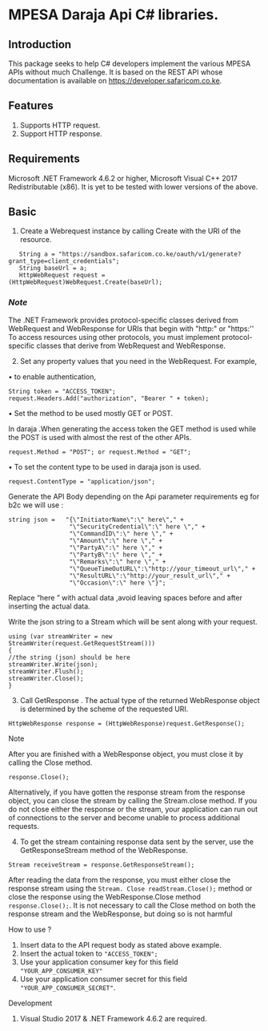 # MPESA Daraja Api C# libraries.

## Introduction
This package seeks to help C# developers implement the various MPESA APIs without much Challenge. It is based on the REST API whose documentation is available on https://developer.safaricom.co.ke.

## Features
1.	Supports HTTP request.
2.	Support HTTP response.

## Requirements
Microsoft .NET Framework 4.6.2 or higher, Microsoft Visual C++ 2017 Redistributable (x86). It is yet to be tested with lower versions of the above.

## Basic
1.	Create a Webrequest instance by calling Create with the URI of the resource.
```
   String a = "https://sandbox.safaricom.co.ke/oauth/v1/generate?grant_type=client_credentials";
   String baseUrl = a;
   HttpWebRequest request = (HttpWebRequest)WebRequest.Create(baseUrl);
```


### *Note*
The .NET Framework provides protocol-specific classes derived from WebRequest and WebResponse for URIs that begin with "http:" or "https:'' To access resources using other protocols, you must implement protocol-specific classes that derive from WebRequest and WebResponse. 

2.	Set any property values that you need in the WebRequest. For example,

•	to enable authentication, 
```      
String token = "ACCESS_TOKEN";
request.Headers.Add("authorization", "Bearer " + token);
```	            

•	Set the method to be used mostly GET or POST.

In daraja .When generating the access token the GET method is used while the POST is   used with almost the rest of the other APIs. 
```
request.Method = "POST"; or request.Method = "GET";
```

•	To set the content type to be used in daraja json is used. 
```
request.ContentType = "application/json";
```
Generate the API Body depending on the Api parameter requirements eg for b2c we will use :
```
string json =   "{\"InitiatorName\":\" here\"," +
                 "\"SecurityCredential\":\" here \"," +
                 "\"CommandID\":\" here \"," +
                 "\"Amount\":\" here \"," +
                 "\"PartyA\":\" here \"," +
                 "\"PartyB\":\" here \"," +
                 "\"Remarks\":\" here \"," +
                 "\"QueueTimeOutURL\":\"http://your_timeout_url\"," +
                 "\"ResultURL\":\"http://your_result_url\"," +
                 "\"Occasion\":\" here \"}";
 ```

Replace “here ” with actual data ,avoid leaving spaces before and after inserting the actual data.

Write the json string to a Stream which will be sent along with your request.

```
using (var streamWriter = new StreamWriter(request.GetRequestStream()))
{
//the string (json) should be here
streamWriter.Write(json);
streamWriter.Flush();
streamWriter.Close();
}
```
3.	Call GetResponse . The actual type of the returned WebResponse object is determined by the scheme of the requested URI.
```
HttpWebResponse response = (HttpWebResponse)request.GetResponse();
```
Note

After you are finished with a WebResponse object, you must close it by calling the Close method. 
```
response.Close();
```

Alternatively, if you have gotten the response stream from the response object, you can close the stream by calling the Stream.close method. If you do not close either the response or the stream, your application can run out of connections to the server and become unable to process additional requests.


4.	To get the stream containing response data sent by the server, use the GetResponseStream method of the WebResponse.
```
Stream receiveStream = response.GetResponseStream();
```
After reading the data from the response, you must either close the response stream using the ```Stream. Close readStream.Close();``` method or close the response using the WebResponse.Close method ```response.Close();```. It is not necessary to call the Close method on both the response stream and the WebResponse, but doing so is not harmful


How to use ?
1.	Insert data to the API request body as stated above example.
2.	Insert the actual token to ```"ACCESS_TOKEN";```
3.	Use your application consumer key for this field ```"YOUR_APP_CONSUMER_KEY"```
4.	Use your application consumer secret for this field``` "YOUR_APP_CONSUMER_SECRET"```.


Development
1.	Visual Studio 2017 & .NET Framework 4.6.2 are required.

